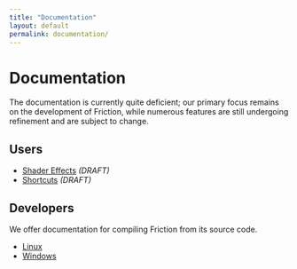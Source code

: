 ```yaml
---
title: "Documentation"
layout: default
permalink: documentation/
---
```


# Documentation

The documentation is currently quite deficient; our primary focus remains on the development of Friction, while numerous features are still undergoing refinement and are subject to change.


## Users

* [Shader Effects](/documentation/shaders/) *(DRAFT)*
* [Shortcuts](/documentation/shortcuts.html) *(DRAFT)*

## Developers

We offer documentation for compiling Friction from its source code.

* [Linux](/documentation/source-linux.html)
* [Windows](/documentation/source-windows.html)
